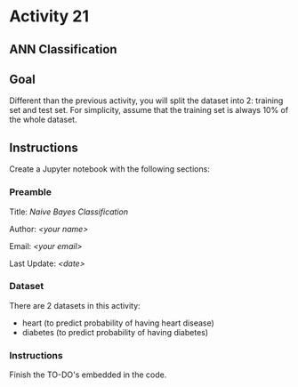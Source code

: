 # Activity 21

## ANN Classification

## Goal
Different than the previous activity, you will split the dataset into 2: training set and test set. For simplicity, assume that the training set is always 10% of the whole dataset. 

## Instructions

Create a Jupyter notebook with the following sections: 

### Preamble

Title: *Naive Bayes Classification*

Author: *\<your name\>*

Email: *\<your email\>*

Last Update: *\<date\>*

### Dataset

There are 2 datasets in this activity: 

* heart (to predict probability of having heart disease)
* diabetes (to predict probability of having diabetes)

### Instructions

Finish the TO-DO's embedded in the code. 
